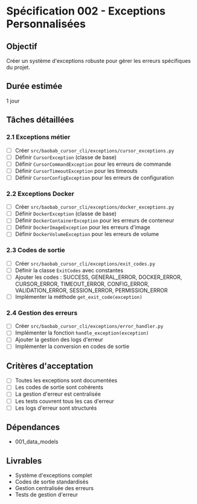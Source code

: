 # Spécification 002 - Exceptions Personnalisées

## Objectif
Créer un système d'exceptions robuste pour gérer les erreurs spécifiques du projet.

## Durée estimée
1 jour

## Tâches détaillées

### 2.1 Exceptions métier
- [ ] Créer `src/baobab_cursor_cli/exceptions/cursor_exceptions.py`
- [ ] Définir `CursorException` (classe de base)
- [ ] Définir `CursorCommandException` pour les erreurs de commande
- [ ] Définir `CursorTimeoutException` pour les timeouts
- [ ] Définir `CursorConfigException` pour les erreurs de configuration

### 2.2 Exceptions Docker
- [ ] Créer `src/baobab_cursor_cli/exceptions/docker_exceptions.py`
- [ ] Définir `DockerException` (classe de base)
- [ ] Définir `DockerContainerException` pour les erreurs de conteneur
- [ ] Définir `DockerImageException` pour les erreurs d'image
- [ ] Définir `DockerVolumeException` pour les erreurs de volume

### 2.3 Codes de sortie
- [ ] Créer `src/baobab_cursor_cli/exceptions/exit_codes.py`
- [ ] Définir la classe `ExitCodes` avec constantes
- [ ] Ajouter les codes : SUCCESS, GENERAL_ERROR, DOCKER_ERROR, CURSOR_ERROR, TIMEOUT_ERROR, CONFIG_ERROR, VALIDATION_ERROR, SESSION_ERROR, PERMISSION_ERROR
- [ ] Implémenter la méthode `get_exit_code(exception)`

### 2.4 Gestion des erreurs
- [ ] Créer `src/baobab_cursor_cli/exceptions/error_handler.py`
- [ ] Implémenter la fonction `handle_exception(exception)`
- [ ] Ajouter la gestion des logs d'erreur
- [ ] Implémenter la conversion en codes de sortie

## Critères d'acceptation
- [ ] Toutes les exceptions sont documentées
- [ ] Les codes de sortie sont cohérents
- [ ] La gestion d'erreur est centralisée
- [ ] Les tests couvrent tous les cas d'erreur
- [ ] Les logs d'erreur sont structurés

## Dépendances
- 001_data_models

## Livrables
- Système d'exceptions complet
- Codes de sortie standardisés
- Gestion centralisée des erreurs
- Tests de gestion d'erreur
